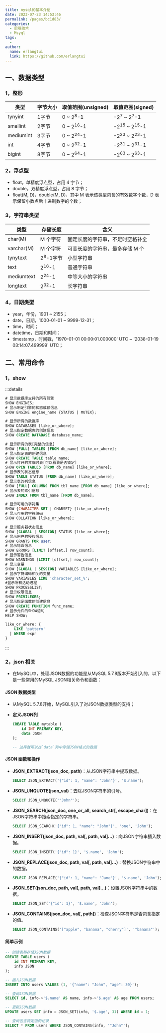```yaml
---
title: mysql的基本介绍
date: 2023-07-23 14:53:46
permalink: /pages/bc1d83/
categories:
  - 后端技术
  - Msyql
tags:
  - 
author: 
  name: erlangtui
  link: https://github.com/erlangtui
---
```


## 一、数据类型
### 1，整形
类型|字节大小|取值范围(unsigned)|取值范围(signed)
--|--|--|--
tynyint|1字节|0 ~ $2^{8}$-1|-$2^{7}$ ~ $2^{7}$-1
smallint|2字节|0 ~ $2^{16}$-1|-$2^{15}$ ~ $2^{15}$-1
mediumint|3字节|0 ~ $2^{24}$-1|-$2^{23}$ ~ $2^{23}$-1
int|4字节|0 ~ $2^{32}$-1|-$2^{31}$ ~ $2^{31}$-1
bigint|8字节|0 ~ $2^{64}$-1|-$2^{63}$ ~ $2^{63}$-1

### 2，浮点型
* float，单精度浮点型，占用 4 字节；
* double，双精度浮点型，占用 8 字节；
* float(M, D)，double(M, D)，其中 M 表示该类型包含的有效数字个数，D 表示保留小数点后十进制数字的个数；

### 3，字符串类型
类型|存储长度|含义
--|--|--
char(M)| M 个字符|固定长度的字符串，不足时空格补全
varchar(M)|M 个字符|可变长度的字符串，最多存储 M 个
tynytext|$2^{8}$-1字节|小型字符串
text|$2^{16}$-1|普通字符串
mediumtext|$2^{24}$-1|中等大小的字符串
longtext|$2^{32}$-1|长字符串

### 4，日期类型
* year，年份，1901 ~ 2155；
* date，日期，1000-01-01 ~ 9999-12-31；
* time，时间；
* datetime，日期和时间；
* timestamp，时间戳，'1970-01-01 00:00:01.000000' UTC ~ '2038-01-19 03:14:07.499999' UTC；

## 二、常用命令
### 1，show
:::details
``` sql
# 显示数据库支持的所有引擎
SHOW ENGINES;
# 显示制定引擎的状态或锁信息
SHOW ENGINE engine_name {STATUS | MUTEX};

# 显示所有的数据库
SHOW DATABASES [like_or_where];
# 显示指定数据库的创建信息
SHOW CREATE DATABASE database_name;

# 显示所有的表[完整的信息]
SHOW [FULL] TABLES [FROM db_name] [like_or_where];
# 显示指定表的创建信息
SHOW CREATE TABLE table_name;
# 显示打开的非临时表[可以看表是否锁定]
SHOW OPEN TABLES [FROM db_name] [like_or_where];
# 显示表的状态信息
SHOW TABLE STATUS [FROM db_name] [like_or_where];
# 显示表的列信息
SHOW [FULL] COLUMNS FROM tbl_name [FROM db_name] [like_or_where];
# 显示表的索引信息
SHOW INDEX FROM tbl_name [FROM db_name];

# 显示可用的字符集
SHOW {CHARACTER SET | CHARSET} [like_or_where];
# 显示可用的字符编码
SHOW COLLATION [like_or_where];

# 显示服务器状态信息
SHOW [GLOBAL | SESSION] STATUS [like_or_where];
# 显示用户的授权信息
SHOW GRANTS FOR user;
# 显示错误信息
SHOW ERRORS [LIMIT [offset,] row_count];
# 显示警告信息
SHOW WARNINGS [LIMIT [offset,] row_count];
# 显示变量
SHOW [GLOBAL | SESSION] VARIABLES [like_or_where];
# 显示字符编码相关的变量
SHOW VARIABLES LIKE 'character_set_%';
#显示所有活动进程
SHOW PROCESSLIST;
# 显示权限信息
SHOW PRIVILEGES;
# 显示指定函数的创建信息
SHOW CREATE FUNCTION func_name;
# 显示允许的SHOW语句
HELP SHOW;

like_or_where: {
    LIKE 'pattern'
  | WHERE expr
}

```
:::

### 2，json 相关
- 在MySQL中，处理JSON数据的功能是从MySQL 5.7.8版本开始引入的，以下是一些常用的MySQL JSON相关命令和函数：

#### JSON 数据类型
- 从MySQL 5.7.8开始，MySQL引入了对JSON数据类型的支持；

- **定义JSON列**

  ```sql
  CREATE TABLE mytable (
      id INT PRIMARY KEY,
      data JSON
  );

  -- 这样就可以在`data`列中存储JSON格式的数据
  ```

#### JSON 函数和操作
- **JSON_EXTRACT(json_doc, path)**：从JSON字符串中提取数据。

  ```sql
  SELECT JSON_EXTRACT('{"id": 1, "name": "John"}', '$.name');
  ```

- **JSON_UNQUOTE(json_val)**：去除JSON字符串的引号。

  ```sql
  SELECT JSON_UNQUOTE('"John"');
  ```

- **JSON_SEARCH(json_doc, one_or_all, search_str[, escape_char])**：在JSON字符串中搜索指定的字符串。

  ```sql
  SELECT JSON_SEARCH('{"id": 1, "name": "John"}', 'one', 'John');
  ```

- **JSON_INSERT(json_doc, path, val[, path, val]...)**：向JSON字符串插入数据。

  ```sql
  SELECT JSON_INSERT('{"id": 1}', '$.name', 'John');
  ```

- **JSON_REPLACE(json_doc, path, val[, path, val]...)**：替换JSON字符串中的数据。

  ```sql
  SELECT JSON_REPLACE('{"id": 1, "name": "Jane"}', '$.name', 'John');
  ```

- **JSON_SET(json_doc, path, val[, path, val]...)**：设置JSON字符串中的数据。

  ```sql
  SELECT JSON_SET('{"id": 1}', '$.name', 'John');
  ```

- **JSON_CONTAINS(json_doc, val[, path])**：检查JSON字符串是否包含指定的值。

  ```sql
  SELECT JSON_CONTAINS('["apple", "banana", "cherry"]', '"banana"');
  ```

#### 简单示例

```sql
-- 创建表格存储JSON数据
CREATE TABLE users (
    id INT PRIMARY KEY,
    info JSON
);

-- 插入JSON数据
INSERT INTO users VALUES (1, '{"name": "John", "age": 30}');

-- 查询JSON数据
SELECT id, info->'$.name' AS name, info->'$.age' AS age FROM users;

-- 更新JSON数据
UPDATE users SET info = JSON_SET(info, '$.age', 31) WHERE id = 1;

-- 查询包含特定值的记录
SELECT * FROM users WHERE JSON_CONTAINS(info, '"John"');
```
